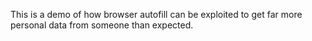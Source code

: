 This is a demo of how browser autofill can be exploited to get far more personal data from someone than expected.